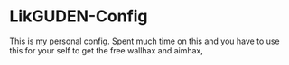 # LikGUDEN-Config
This is my personal config. Spent much time on this and you have to use this for your self to get the free wallhax and aimhax,
